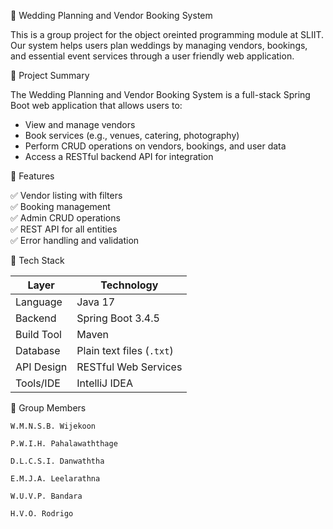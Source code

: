 💍 Wedding Planning and Vendor Booking System

This is a group project for the object oreinted programming module at SLIIT.  
Our system helps users plan weddings by managing vendors, bookings, and essential event services through a user friendly web application.

📌 Project Summary

The Wedding Planning and Vendor Booking System is a full-stack Spring Boot web application that allows users to:

- View and manage vendors
- Book services (e.g., venues, catering, photography)
- Perform CRUD operations on vendors, bookings, and user data
- Access a RESTful backend API for integration

🧠 Features

✅ Vendor listing with filters  
✅ Booking management  
✅ Admin CRUD operations  
✅ REST API for all entities  
✅ Error handling and validation  

🧰 Tech Stack

| Layer            | Technology                  |
|------------------|-----------------------------|
| Language         | Java 17                     |
| Backend          | Spring Boot 3.4.5           |
| Build Tool       | Maven                       |
| Database         | Plain text files (`.txt`)    |
| API Design       | RESTful Web Services        |
| Tools/IDE        | IntelliJ IDEA     |

👥 Group Members

    W.M.N.S.B. Wijekoon

    P.W.I.H. Pahalawaththage

    D.L.C.S.I. Danwaththa

    E.M.J.A. Leelarathna

    W.U.V.P. Bandara

    H.V.O. Rodrigo
